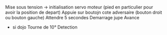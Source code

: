 Mise sous tension -> initialisation servo moteur (pied en particulier pour avoir la position de depart)
Appuie sur boutojn cote adversaire (bouton droit ou bouton gauche)
Attendre 5 secondes
Demarrage jupe
Avance
  - si dojo Tourne de 10°
Detection
 


